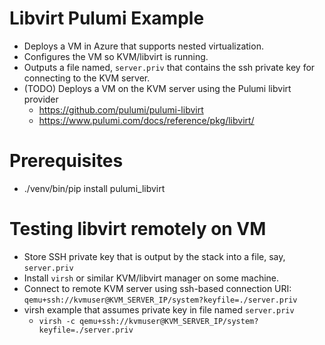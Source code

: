 # Libvirt Pulumi Example

- Deploys a VM in Azure that supports nested virtualization.
- Configures the VM so KVM/libvirt is running.
- Outputs a file named, `server.priv` that contains the ssh private key for connecting to the KVM server.
- (TODO) Deploys a VM on the KVM server using the Pulumi libvirt provider
  - https://github.com/pulumi/pulumi-libvirt
  - https://www.pulumi.com/docs/reference/pkg/libvirt/

# Prerequisites

- ./venv/bin/pip install pulumi_libvirt

# Testing libvirt remotely on VM

- Store SSH private key that is output by the stack into a file, say, `server.priv`
- Install `virsh` or similar KVM/libvirt manager on some machine.
- Connect to remote KVM server using ssh-based connection URI: `qemu+ssh://kvmuser@KVM_SERVER_IP/system?keyfile=./server.priv`
- virsh example that assumes private key in file named `server.priv`
  - `virsh -c qemu+ssh://kvmuser@KVM_SERVER_IP/system?keyfile=./server.priv`
